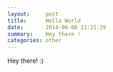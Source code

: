 ```yaml
---
layout:     post
title:      Hello World
date:       2014-06-08 11:21:29
summary:    Hey there !
categories: other
---
```


Hey there! :)